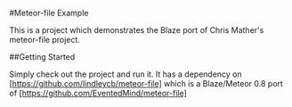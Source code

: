 #Meteor-file Example

This is a project which demonstrates the Blaze port of Chris Mather's meteor-file project.

##Getting Started

Simply check out the project and run it.  It has a dependency on [https://github.com/lindleycb/meteor-file] which is a Blaze/Meteor 0.8 port of [https://github.com/EventedMind/meteor-file]
